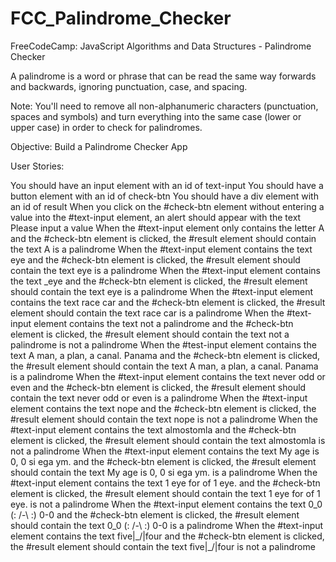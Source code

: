 # FCC_Palindrome_Checker
FreeCodeCamp: JavaScript Algorithms and Data Structures - Palindrome Checker

A palindrome is a word or phrase that can be read the same way forwards and backwards, ignoring punctuation, case, and spacing.

Note: You'll need to remove all non-alphanumeric characters (punctuation, spaces and symbols) and turn everything into the same case (lower or upper case) in order to check for palindromes.

Objective: Build a Palindrome Checker App

User Stories:

You should have an input element with an id of text-input
You should have a button element with an id of check-btn
You should have a div element with an id of result
When you click on the #check-btn element without entering a value into the #text-input element, an alert should appear with the text Please input a value
When the #text-input element only contains the letter A and the #check-btn element is clicked, the #result element should contain the text A is a palindrome
When the #text-input element contains the text eye and the #check-btn element is clicked, the #result element should contain the text eye is a palindrome
When the #text-input element contains the text _eye and the #check-btn element is clicked, the #result element should contain the text eye is a palindrome
When the #text-input element contains the text race car and the #check-btn element is clicked, the #result element should contain the text race car is a palindrome
When the #text-input element contains the text not a palindrome and the #check-btn element is clicked, the #result element should contain the text not a palindrome is not a palindrome
When the #test-input element contains the text A man, a plan, a canal. Panama and the #check-btn element is clicked, the #result element should contain the text A man, a plan, a canal. Panama is a palindrome
When the #text-input element contains the text never odd or even and the #check-btn element is clicked, the #result element should contain the text never odd or even is a palindrome
When the #text-input element contains the text nope and the #check-btn element is clicked, the #result element should contain the text nope is not a palindrome
When the #text-input element contains the text almostomla and the #check-btn element is clicked, the #result element should contain the text almostomla is not a palindrome
When the #text-input element contains the text My age is 0, 0 si ega ym. and the #check-btn element is clicked, the #result element should contain the text My age is 0, 0 si ega ym. is a palindrome
When the #text-input element contains the text 1 eye for of 1 eye. and the #check-btn element is clicked, the #result element should contain the text 1 eye for of 1 eye. is not a palindrome
When the #text-input element contains the text 0_0 (: /-\ :) 0-0 and the #check-btn element is clicked, the #result element should contain the text 0_0 (: /-\ :) 0-0 is a palindrome
When the #text-input element contains the text five|\_/|four and the #check-btn element is clicked, the #result element should contain the text five|\_/|four is not a palindrome
